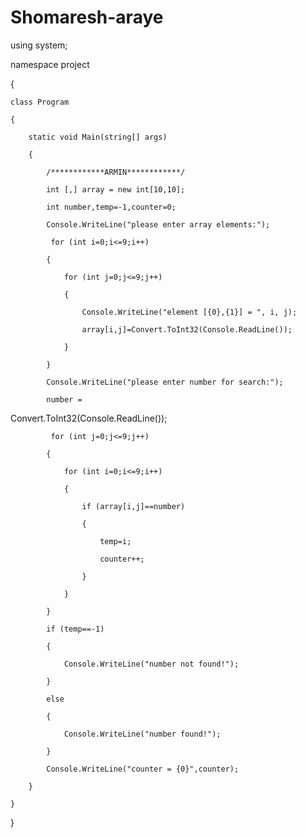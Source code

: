 # Shomaresh-araye
using system;

namespace project

{

	class Program
 
	{
 
		static void Main(string[] args)

		{
  
			/************ARMIN************/
   
			int [,] array = new int[10,10];
   
			int number,temp=-1,counter=0;
   
			Console.WriteLine("please enter array elements:");
   
			 for (int i=0;i<=9;i++)
    
			{
   
				for (int j=0;j<=9;j++)
    
				{
    
					Console.WriteLine("element [{0},{1}] = ", i, j);
     
					array[i,j]=Convert.ToInt32(Console.ReadLine());
     
				}
    
			}
   
			Console.WriteLine("please enter number for search:");
   
			number = 
   Convert.ToInt32(Console.ReadLine());
   
			 for (int j=0;j<=9;j++)
    
			{
   
				for (int i=0;i<=9;i++)
    
				{
    
					if (array[i,j]==number)
     
					{
     
						temp=i;
      
						counter++;
      
					}

				}
    
			}
   
			if (temp==-1)
   
			{
   
				Console.WriteLine("number not found!");
    
			}

			else 
   
			{
   
				Console.WriteLine("number found!");
    
			}
   
			Console.WriteLine("counter = {0}",counter);
   
		}
  
	}
 
}
